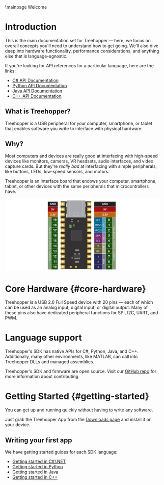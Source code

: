 \mainpage Welcome

# Introduction

This is the main documentation set for Treehopper — here, we focus on overall concepts you'll need to understand how to get going. We'll also dive deep into hardware functionality, performance considerations, and anything else that is language-agnostic.

If you're looking for API references for a particular language, here are the links:
- [C# API Documentation](/c-sharp)
- [Python API Documentation](/python)
- [Java API Documentation](/java)
- [C++ API Documentation](/cpp)

## What is Treehopper?
Treehopper is a USB peripheral for your computer, smartphone, or tablet that enables software you write to interface with physical hardware.

## Why?
Most computers and devices are really good at interfacing with high-speed devices like monitors, cameras, VR headsets, audio interfaces, and video capture cards. But they're *really bad* at interfacing with simple peripherals, like buttons, LEDs, low-speed sensors, and motors.

Treehopper is an interface board that endows your computer, smartphone, tablet, or other devices with the same peripherals that microcontrollers have.

![Treehopper pinout](images/treehopper-hardware.svg)
# Core Hardware {#core-hardware}
Treehopper is a USB 2.0 Full Speed device with 20 pins — each of which can be used as an analog input, digital input, or digital output. Many of these pins also have dedicated peripheral functions for SPI, I2C, UART, and PWM.

# Language support
Treehopper's SDK has native APIs for C#, Python, Java, and C++. Additionally, many other environments, like MATLAB, can call into Treehopper DLLs and managed assemblies.

Treehopper's SDK and firmware are open source. Visit our [GitHub repo](https://github.com/treehopper-electronics/treehopper-sdk) for more information about contributing.

# Getting Started {#getting-started}
You can get up and running quickly without having to write any software. 

Just grab the Treehopper App from the [Downloads page](https://treehopper.io/downloads) and install it on your device.

## Writing your first app
We have getting started guides for each SDK language:
 - [Getting started in C#/.NET](/c-sharp/get-started)
 - [Getting started in Python](/python/get-started)
 - [Getting started in Java](/java/get-started)
 - [Getting started in C++](/cpp/get-started)